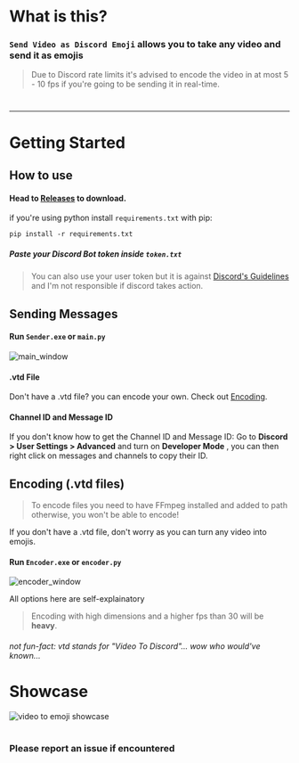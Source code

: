 # What is this?
### `Send Video as Discord Emoji` allows you to take any video and send it as emojis
> Due to Discord rate limits it's advised to encode the video in at most 5 - 10 fps if you're going to be sending it in real-time.
#
***
# Getting Started
## How to use
#### Head to [Releases](https://github.com/menvae/Send-Video-as-Discord-Emojis/releases) to download.

if you're using python install `requirements.txt` with pip:
```
pip install -r requirements.txt
```
##### Paste your Discord Bot token inside `token.txt`

> You can also use your user token but it is against [Discord's Guidelines](https://discord.com/guidelines/#:~:text=14.%20Do%20not%20use%20self%2Dbots%20or%20user%2Dbots.%20Each%20account%20must%20be%20associated%20with%20a%20human%2C%20not%20a%20bot.%20(See%20our%20Platform%20Manipulation%20Policy%20Explainer%20for%20more.)) and I'm not responsible if discord takes action.


## Sending Messages

#### Run `Sender.exe`  or `main.py`
![main_window](https://github.com/menvae/Send-Video-as-Discord-Emojis/assets/116231436/585542b0-6c7e-4776-b981-4338b144773c)


#### **.vtd File**
Don't have a .vtd file? you can encode your own. Check out [Encoding](#encoding).

#### **Channel ID and Message ID**
If you don't know how to get the Channel ID and Message ID:
Go to **Discord > User Settings > Advanced**
and turn on **Developer Mode** , you can then right click on messages and channels to copy their ID.


<a name="encoding" />

## Encoding (.vtd files)
> To encode files you need to have FFmpeg installed and added to path otherwise, you won't be able to encode!

If you don't have a .vtd file, don't worry as you can turn any video into emojis.
#### Run `Encoder.exe`  or `encoder.py`
![encoder_window](https://github.com/menvae/Send-Video-as-Discord-Emojis/assets/116231436/09ed1573-819d-4a31-874b-c05f4f742464)


All options here are self-explainatory
> Encoding with high dimensions and a higher fps than 30 will be **heavy**.

###### not fun-fact: vtd stands for "Video To Discord"... wow who would've known...


# Showcase
![video to emoji showcase](https://github.com/menvae/Send-Video-as-Discord-Emojis/assets/116231436/bf36da11-84bc-4206-b35f-9e77a5b7a23f)


#
### Please report an issue if encountered
